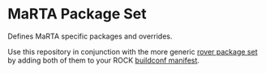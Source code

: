 # MaRTA Package Set
Defines MaRTA specific packages and overrides.

Use this repository in conjunction with the more generic [rover package set](https://github.com/ESA-PRL/rover-package_set) by
adding both of them to your ROCK [buildconf manifest](https://github.com/ESA-PRL/buildconf/blob/master/manifest).
